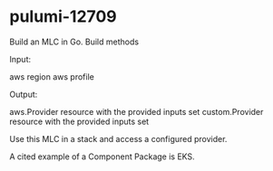 # pulumi-12709

Build an MLC in Go. Build methods

Input:

aws region
aws profile

Output:

aws.Provider resource with the provided inputs set
custom.Provider resource with the provided inputs set

Use this MLC in a stack and access a configured provider.

A cited example of a Component Package is EKS.

